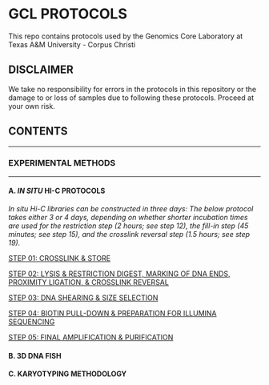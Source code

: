 # GCL PROTOCOLS

This repo contains protocols used by the Genomics Core Laboratory at Texas A&M University - Corpus Christi

## DISCLAIMER
We take no responsibility for errors in the protocols in this repository or the damage to or loss of samples due to following these protocols.  Proceed at your own risk.

## CONTENTS
---
### EXPERIMENTAL METHODS
---
#### A. _IN SITU_ HI-C PROTOCOLS 
 _In situ Hi-C libraries can be constructed in three days: The below protocol takes either 3 or 4 days, depending on whether shorter incubation times are used for the restriction step (2 hours; see step 12), the fill-in step (45 minutes; see step 15), and the crosslink reversal step (1.5 hours; see step 19)._
 
 [STEP 01: CROSSLINK & STORE ](https://github.com/tamucc-gcl/lab_protocols/blob/1d2f2d9ebb4f15198dcb03996fd022bf19280fa1/hic_01_crosslink_store.md)
 
 [STEP 02: LYSIS & RESTRICTION DIGEST, MARKING OF DNA ENDS, PROXIMITY LIGATION, & CROSSLINK REVERSAL](https://github.com/tamucc-gcl/lab_protocols/blob/1d2f2d9ebb4f15198dcb03996fd022bf19280fa1/hic_02_lysis_crosslinkreversal.md)
 
 [STEP 03: DNA SHEARING & SIZE SELECTION](https://github.com/tamucc-gcl/lab_protocols/blob/1d2f2d9ebb4f15198dcb03996fd022bf19280fa1/hic_03_DNAshearing_sizeselection.md)
 
 [STEP 04: BIOTIN PULL-DOWN & PREPARATION FOR ILLUMINA SEQUENCING](https://github.com/tamucc-gcl/lab_protocols/blob/1d2f2d9ebb4f15198dcb03996fd022bf19280fa1/hic_04_biotinpulldown_sequencingprep.md)
 
 [STEP 05: FINAL AMPLIFICATION & PURIFICATION](https://github.com/tamucc-gcl/lab_protocols/blob/1d2f2d9ebb4f15198dcb03996fd022bf19280fa1/hic_05_finalamplification_purification.md)
        
#### B. 3D DNA FISH
#### C. KARYOTYPING METHODOLOGY 

